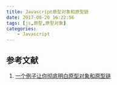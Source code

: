 ```yaml
---
title: Javascript原型对象和原型链
date: 2017-08-20 16:22:56
tags: [js,原型,原型对象]
categories: 
	- Javascript
---
```



## 参考文献
1. [一个例子让你彻底明白原型对象和原型链](http://www.jianshu.com/p/aa1ebfdad661)